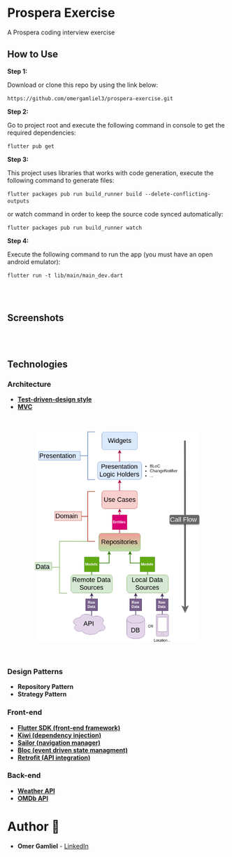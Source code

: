 # Prospera Exercise

A Prospera coding interview exercise

## How to Use

**Step 1:**

Download or clone this repo by using the link below:

```
https://github.com/omergamliel3/prospera-exercise.git
```

**Step 2:**

Go to project root and execute the following command in console to get the required dependencies:

```
flutter pub get
```

**Step 3:**

This project uses libraries that works with code generation, execute the following command to generate files:

```
flutter packages pub run build_runner build --delete-conflicting-outputs
```

or watch command in order to keep the source code synced automatically:

```
flutter packages pub run build_runner watch
```

**Step 4:**

Execute the following command to run the app (you must have an open android emulator):

```
flutter run -t lib/main/main_dev.dart
```

<br />
<br />

## Screenshots

<br />
<br />

## Technologies

### Architecture

- **[Test-driven-design style](https://github.com/ResoCoder/flutter-tdd-clean-architecture-course)**
- **[MVC](https://en.wikipedia.org/wiki/Model%E2%80%93view%E2%80%93controller)**

<br />
<br />

<img src="./architecture-proposal.png" style="display: block; margin-left: auto; margin-right: auto; width: 75%;"/>

<br />
<br />

### Design Patterns

- **Repository Pattern**
- **Strategy Pattern**

### Front-end

- **[Flutter SDK (front-end framework)](https://github.com/flutter/flutter)**
- **[Kiwi (dependency injection)](https://github.com/vanlooverenkoen/kiwi)**
- **[Sailor (navigation manager)](https://pub.dev/packages/sailor)**
- **[Bloc (event driven state managment)](https://github.com/felangel/bloc/tree/master/packages/flutter_bloc)**
- **[Retrofit (API integration)](https://github.com/trevorwang/retrofit.dart/)**

### Back-end

- **[Weather API](https://openweathermap.org/api)**
- **[OMDb API](http://www.omdbapi.com/)**

# Author 🙋

- **Omer Gamliel** - [LinkedIn](https://www.linkedin.com/in/omer-gamliel-6a813a188/)

